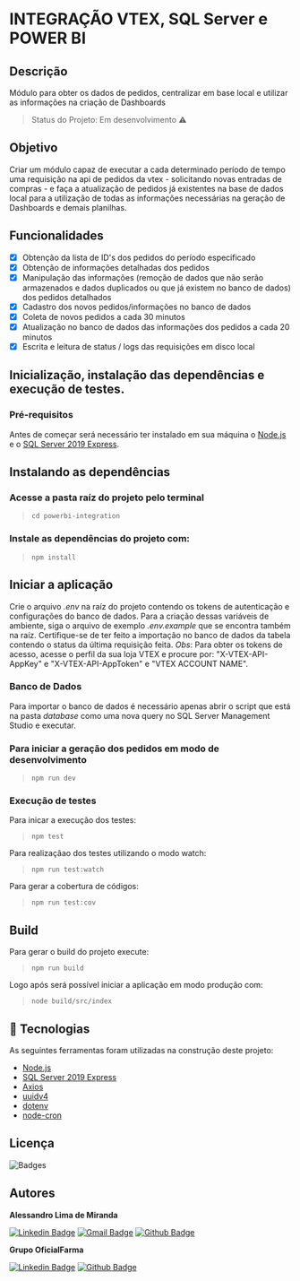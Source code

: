# INTEGRAÇÃO VTEX, SQL Server e POWER BI
## Descrição
Módulo para obter os dados de pedidos, centralizar em base local e utilizar as informações na criação de Dashboards
> Status do Projeto: Em desenvolvimento :warning:

## Objetivo
Criar um módulo capaz de executar a cada determinado período de tempo
uma requisição na api de pedidos da vtex - solicitando novas entradas de compras - e faça a atualização de pedidos já
existentes na base de dados local para a utilização de todas as informações necessárias na geração de Dashboards e demais planilhas.
<br />

## Funcionalidades
 - [x] Obtenção da lista de ID's dos pedidos do período especificado
 - [x] Obtenção de informações detalhadas dos pedidos
 - [x] Manipulação das informações (remoção de dados que não serão armazenados e dados duplicados ou que já existem no banco de dados) dos pedidos detalhados
 - [x] Cadastro dos novos pedidos/informações no banco de dados
 - [x] Coleta de novos pedidos a cada 30 minutos
 - [x] Atualização no banco de dados das informações dos pedidos a cada 20 minutos
 - [x] Escrita e leitura de status / logs das requisições em disco local

## Inicialização, instalação das dependências e execução de testes.
### Pré-requisitos
Antes de começar será necessário ter instalado em sua máquina o [Node.js](https://nodejs.org/en/) e o [SQL Server 2019 Express](https://www.microsoft.com/pt-br/sql-server/sql-server-downloads).

## Instalando as dependências
### Acesse a pasta raíz do projeto pelo terminal
> ```cd powerbi-integration```

### Instale as dependências do projeto com:
> ```npm install```

## Iniciar a aplicação

Crie o arquivo *.env* na raíz do projeto contendo os tokens de autenticação e configurações do banco de dados. Para a criação dessas variáveis de ambiente, siga o arquivo de exemplo *.env.example* que se encontra também na raíz.
Certifique-se de ter feito a importação no banco de dados da tabela contendo o status da última requisição feita.
*Obs*: Para obter os tokens de acesso, acesse o perfil da sua loja VTEX e procure por: "X-VTEX-API-AppKey" e "X-VTEX-API-AppToken" e "VTEX ACCOUNT NAME".

### Banco de Dados

Para importar o banco de dados é necessário apenas abrir o script que está na pasta *database* como uma nova query no SQL Server Management Studio e executar.

### Para iniciar a geração dos pedidos em modo de desenvolvimento
> ```npm run dev```

### Execução de testes
Para inicar a execução dos testes:
> ```npm test```

Para realizaçãao dos testes utilizando o modo watch:
> ```npm run test:watch```

Para gerar a cobertura de códigos:
> ```npm run test:cov```

## Build
Para gerar o build do projeto execute:
> ```npm run build```

Logo após será possível iniciar a aplicação em modo produção com:
> ```node build/src/index```

## :wrench: Tecnologias
As seguintes ferramentas foram utilizadas na construção deste projeto:

- [Node.js](https://nodejs.org/en/)
- [SQL Server 2019 Express](https://www.microsoft.com/pt-br/sql-server/sql-server-downloads)
- [Axios](https://www.npmjs.com/package/axios)
- [uuidv4](https://www.npmjs.com/package/uuidv4)
- [dotenv](https://www.npmjs.com/package/dotenv)
- [node-cron](https://www.npmjs.com/package/node-cron)

## Licença
<img src="https://img.shields.io/hexpm/l/apa" alt="Badges"/>

## Autores
<b>Alessandro Lima de Miranda</b>

[![Linkedin Badge](https://img.shields.io/badge/-Alessandro-blue?style=flat-square&logo=Linkedin&logoColor=white&link=https://www.linkedin.com/in/alessandro-miranda-b23b74169)](https://www.linkedin.com/in/alessandro-miranda-b23b74169) 
[![Gmail Badge](https://img.shields.io/badge/-ad.lmiranda2018@gmail.com-c14438?style=flat-square&logo=Gmail&logoColor=white&link=mailto:tgmarinho@gmail.com)](mailto:ad.lmiranda2018@gmail.com)
[![Github Badge](https://img.shields.io/github/followers/Alessandro-Miranda?label=Follow&style=social)](https://github.com/Alessandro-Miranda)

<b>Grupo OficialFarma</b>

[![Linkedin Badge](https://img.shields.io/badge/-Oficialfarma-blue?style=flat-square&logo=Linkedin&logoColor=white&link=https://www.linkedin.com/company/oficialfarma/mycompany/)](https://www.linkedin.com/company/oficialfarma/mycompany/)
[![Github Badge](https://img.shields.io/github/followers/Oficialfarma?label=Follow&style=social)](https://github.com/Oficialfarma)
